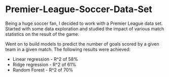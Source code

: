 # Premier-League-Soccer-Data-Set

Being a huge soccer fan, I decided to work with a Premier League data set.
Started with some data exploration and studied the impact of various match statistics on the result of the game.

Went on to build models to predict the number of goals scored by a given team in a given match. The following results were achieved:

- Linear regression - R^2 of 58%
- Ridge regression - R^2 of 61%
- Random Forest - R^2 of 70%
